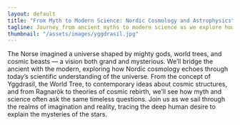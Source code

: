 ```yaml
---
layout: default
title: "From Myth to Modern Science: Nordic Cosmology and Astrophysics"
tagline: Journey from ancient myths to modern science as we explore how Norse cosmology—filled with gods, world trees, and cosmic beasts—mirrors today’s understanding of the universe. From Yggdrasil to cosmic rebirth, discover how myth and science both seek to explain the stars and our place among them.
thumbnail: "/assets/images/yggdrasil.jpg"
---
```


The Norse imagined a universe shaped by mighty gods, world trees, and
cosmic beasts — a vision both grand and mysterious.  We’ll bridge the
ancient with the modern, exploring how Nordic cosmology echoes through
today’s scientific understanding of the universe. From the concept of
Yggdrasil, the World Tree, to contemporary ideas about cosmic
structures, and from Ragnarök to theories of cosmic rebirth, we’ll see
how myth and science often ask the same timeless questions. Join us as
we sail through the realms of imagination and reality, tracing the
deep human desire to explain the mysteries of the stars.


